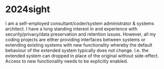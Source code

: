 # 2024sight
I am a self-employed consultant/coder/system administrator & systems architect. I have a long standing interest in and experience with security/privacy/data preservation and retention issues. However, all my coding projects are either providing interfaces between systems or extending existing systems with new functionality whereby the default behaviour of the extended system typically does not change. I.e. the extended system can dropped in place of the original without side-effect. Access to new functionality needs to be explicitly enabled.
